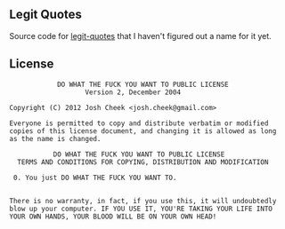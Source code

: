 Legit Quotes
------------

Source code for [legit-quotes](http://www.legit-quotes.com/) that I haven't figured out a name for it yet.

License
-------

                DO WHAT THE FUCK YOU WANT TO PUBLIC LICENSE
                       Version 2, December 2004

    Copyright (C) 2012 Josh Cheek <josh.cheek@gmail.com>

    Everyone is permitted to copy and distribute verbatim or modified
    copies of this license document, and changing it is allowed as long
    as the name is changed.

               DO WHAT THE FUCK YOU WANT TO PUBLIC LICENSE
      TERMS AND CONDITIONS FOR COPYING, DISTRIBUTION AND MODIFICATION

     0. You just DO WHAT THE FUCK YOU WANT TO.


    There is no warranty, in fact, if you use this, it will undoubtedly
    blow up your computer. IF YOU USE IT, YOU'RE TAKING YOUR LIFE INTO
    YOUR OWN HANDS, YOUR BLOOD WILL BE ON YOUR OWN HEAD!

